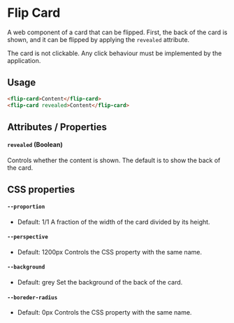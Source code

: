 # Flip Card

A web component of a card that can be flipped. First, the back of the card is shown, and it can be flipped by applying the `revealed` attribute.

The card is not clickable. Any click behaviour must be implemented by the application.


## Usage

```html
<flip-card>Content</flip-card>
<flip-card revealed>Content</flip-card>
```


## Attributes / Properties

#### `revealed` (Boolean)
Controls whether the content is shown. The default is to show the back of the card.


## CSS properties

#### `--proportion`
- Default: 1/1
A fraction of the width of the card divided by its height.

#### `--perspective`
- Default: 1200px
Controls the CSS property with the same name.

#### `--background`
- Default: grey
Set the background of the back of the card.

#### `--boreder-radius`
- Default: 0px
Controls the CSS property with the same name.
